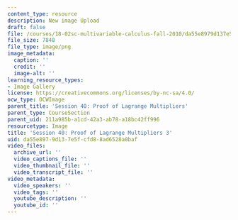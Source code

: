 ```yaml
---
content_type: resource
description: New image Upload
draft: false
file: /courses/18-02sc-multivariable-calculus-fall-2010/da55e8979d137e5fcfd88ad6528a0baf_MIT18_02SC_L13Brds_11.png
file_size: 7848
file_type: image/png
image_metadata:
  caption: ''
  credit: ''
  image-alt: ''
learning_resource_types:
- Image Gallery
license: https://creativecommons.org/licenses/by-nc-sa/4.0/
ocw_type: OCWImage
parent_title: 'Session 40: Proof of Lagrange Multipliers'
parent_type: CourseSection
parent_uid: 211a985b-a1cd-42a3-ab78-a18bc42ff996
resourcetype: Image
title: 'Session 40: Proof of Lagrange Multipliers 3'
uid: da55e897-9d13-7e5f-cfd8-8ad6528a0baf
video_files:
  archive_url: ''
  video_captions_file: ''
  video_thumbnail_file: ''
  video_transcript_file: ''
video_metadata:
  video_speakers: ''
  video_tags: ''
  youtube_description: ''
  youtube_id: ''
---
```

